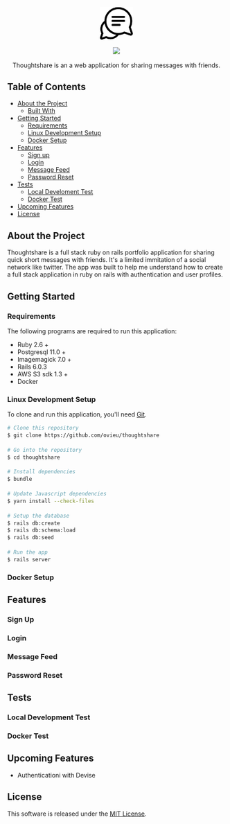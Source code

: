 <p align="center"> <img src="app/assets/images/talk-icon.svg" width="15%"> </p>
<p align="center">
<img src="https://travis-ci.com/ovieu/Marketplace-Api.svg?token=z4kGJhs5c1saUB4zWbwH&branch=feat/update-readme"/>
</p>
<p align="center"> Thoughtshare is an a web application for sharing messages with friends. </p>


<!-- TABLE OF CONTENTS -->
## Table of Contents

* [About the Project](#about-the-project)
  * [Built With](#built-with)
* [Getting Started](#getting-started)
  * [Requirements](#requirements)
  * [Linux Development Setup](#linux-development-setup)
  * [Docker Setup](#docker-setup)
* [Features](#features)
  * [Sign up](#sign-up)
  * [Login](#login)
  * [Message Feed](#message-feed)
  * [Password Reset](#password-reset)
* [Tests](#tests)
  * [Local Develoment Test ](#local-development-test)
  * [Docker Test](#docker-test)
* [Upcoming Features](#upcoming-features)
* [License](#license)

## About the Project 

<p>
Thoughtshare is a full stack ruby on rails portfolio application for sharing quick
short messages with friends. It's a limited immitation of a social network like twitter.
 The app was built to help me understand how to create a full stack application in ruby on rails
 with authentication and user profiles. 
</p>

## Getting Started 
### Requirements
The following programs are required to run this application:
- Ruby 2.6 + 
- Postgresql 11.0 +
- Imagemagick 7.0 + 
- Rails 6.0.3
- AWS S3 sdk 1.3 + 
- Docker 

### Linux Development Setup 
To clone and run this application, you'll need [Git](https://git-scm.com). 

```bash
# Clone this repository
$ git clone https://github.com/ovieu/thoughtshare

# Go into the repository
$ cd thoughtshare 

# Install dependencies
$ bundle 

# Update Javascript dependencies
$ yarn install --check-files

# Setup the database
$ rails db:create
$ rails db:schema:load
$ rails db:seed

# Run the app
$ rails server
```

### Docker Setup 

## Features
### Sign Up
### Login 
### Message Feed 
### Password Reset

## Tests
### Local Development Test
### Docker Test

## Upcoming Features
- Authenticationi with Devise

## License
This software is released under the [MIT License](http://www.opensource.org/licenses/MIT).

